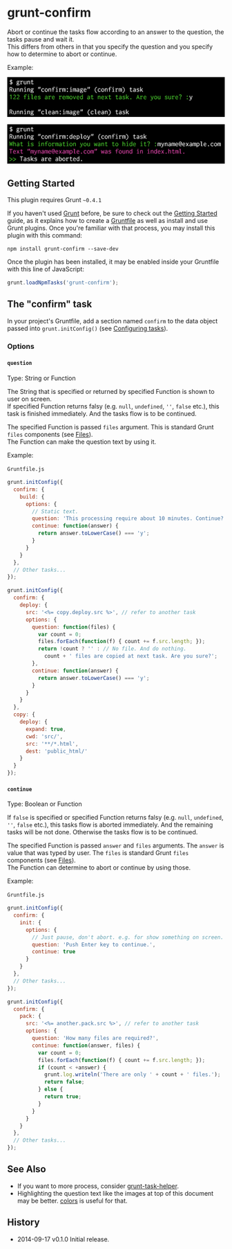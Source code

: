# grunt-confirm

Abort or continue the tasks flow according to an answer to the question, the tasks pause and wait it.  
This differs from others in that you specify the question and you specify how to determine to abort or continue.

Example:

![sample](cl_01.png)

![sample](cl_02.png)

## Getting Started
This plugin requires Grunt `~0.4.1`

If you haven't used [Grunt](http://gruntjs.com/) before, be sure to check out the [Getting Started](http://gruntjs.com/getting-started) guide, as it explains how to create a [Gruntfile](http://gruntjs.com/sample-gruntfile) as well as install and use Grunt plugins. Once you're familiar with that process, you may install this plugin with this command:

```shell
npm install grunt-confirm --save-dev
```

Once the plugin has been installed, it may be enabled inside your Gruntfile with this line of JavaScript:

```js
grunt.loadNpmTasks('grunt-confirm');
```

## The "confirm" task

In your project's Gruntfile, add a section named `confirm` to the data object passed into `grunt.initConfig()` (see [Configuring tasks](http://gruntjs.com/configuring-tasks)).

### Options

#### `question`
Type: String or Function

The String that is specified or returned by specified Function is shown to user on screen.  
If specified Function returns falsy (e.g. `null`, `undefined`, `''`, `false` etc.), this task is finished immediately. And the tasks flow is to be continued.

The specified Function is passed `files` argument. This is standard Grunt `files` components (see [Files](http://gruntjs.com/configuring-tasks#files)).  
The Function can make the question text by using it.

Example:

`Gruntfile.js`

```js
grunt.initConfig({
  confirm: {
    build: {
      options: {
        // Static text.
        question: 'This processing require about 10 minutes. Continue?',
        continue: function(answer) {
          return answer.toLowerCase() === 'y';
        }
      }
    }
  },
  // Other tasks...
});
```

```js
grunt.initConfig({
  confirm: {
    deploy: {
      src: '<%= copy.deploy.src %>', // refer to another task
      options: {
        question: function(files) {
          var count = 0;
          files.forEach(function(f) { count += f.src.length; });
          return !count ? '' : // No file. And do nothing.
            count + ' files are copied at next task. Are you sure?';
        },
        continue: function(answer) {
          return answer.toLowerCase() === 'y';
        }
      }
    }
  },
  copy: {
    deploy: {
      expand: true,
      cwd: 'src/',
      src: '**/*.html',
      dest: 'public_html/'
    }
  }
});
```

#### `continue`
Type: Boolean or Function

If `false` is specified or specified Function returns falsy (e.g. `null`, `undefined`, `''`, `false` etc.), this tasks flow is aborted immediately. And the remaining tasks will be not done. Otherwise the tasks flow is to be continued.

The specified Function is passed `answer` and `files` arguments. The `answer` is value that was typed by user. The `files` is standard Grunt `files` components (see [Files](http://gruntjs.com/configuring-tasks#files)).  
The Function can determine to abort or continue by using those.

Example:

`Gruntfile.js`

```js
grunt.initConfig({
  confirm: {
    init: {
      options: {
        // Just pause, don't abort. e.g. for show something on screen.
        question: 'Push Enter key to continue.',
        continue: true
      }
    }
  },
  // Other tasks...
});
```

```js
grunt.initConfig({
  confirm: {
    pack: {
      src: '<%= another.pack.src %>', // refer to another task
      options: {
        question: 'How many files are required?',
        continue: function(answer, files) {
          var count = 0;
          files.forEach(function(f) { count += f.src.length; });
          if (count < +answer) {
            grunt.log.writeln('There are only ' + count + ' files.');
            return false;
          } else {
            return true;
          }
        }
      }
    }
  },
  // Other tasks...
});
```

## See Also
+ If you want to more process, consider [grunt-task-helper](https://github.com/anseki/grunt-task-helper).
+ Highlighting the question text like the images at top of this document may be better. [colors](https://github.com/Marak/colors.js) is useful for that.

## History
 * 2014-09-17			v0.1.0			Initial release.
